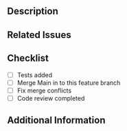## Description

<!-- Describe the purpose of this merge request -->

## Related Issues

<!-- List any related issues that are addressed by this merge request -->

## Checklist

- [ ] Tests added
- [ ] Merge Main in to this feature branch
- [ ] Fix merge conflicts
- [ ] Code review completed

## Additional Information

<!-- Add any additional information or context for reviewers -->
